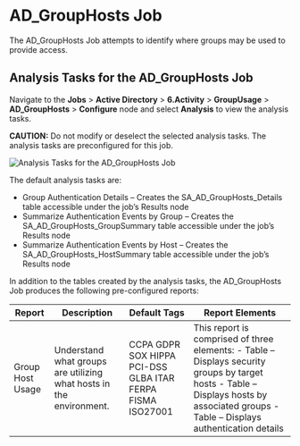 # AD_GroupHosts Job

The AD_GroupHosts Job attempts to identify where groups may be used to provide access.

## Analysis Tasks for the AD_GroupHosts Job

Navigate to the **Jobs** > **Active Directory** > **6.Activity** > **GroupUsage** >
**AD_GroupHosts** > **Configure** node and select **Analysis** to view the analysis tasks.

**CAUTION:** Do not modify or deselect the selected analysis tasks. The analysis tasks are
preconfigured for this job.

![Analysis Tasks for the AD_GroupHosts Job](/img/product_docs/accessanalyzer/11.6/accessanalyzer/solutions/activedirectory/activity/groupusage/grouphostsanalysis.webp)

The default analysis tasks are:

- Group Authentication Details – Creates the SA_AD_GroupHosts_Details table accessible under the
  job’s Results node
- Summarize Authentication Events by Group – Creates the SA_AD_GroupHosts_GroupSummary table
  accessible under the job’s Results node
- Summarize Authentication Events by Host – Creates the SA_AD_GroupHosts_HostSummary table
  accessible under the job’s Results node

In addition to the tables created by the analysis tasks, the AD_GroupHosts Job produces the
following pre-configured reports:

| Report           | Description                                                         | Default Tags                                               | Report Elements                                                                                                                                                                        |
| ---------------- | ------------------------------------------------------------------- | ---------------------------------------------------------- | -------------------------------------------------------------------------------------------------------------------------------------------------------------------------------------- |
| Group Host Usage | Understand what groups are utilizing what hosts in the environment. | CCPA GDPR SOX HIPPA PCI-DSS GLBA ITAR FERPA FISMA ISO27001 | This report is comprised of three elements: - Table – Displays security groups by target hosts - Table – Displays hosts by associated groups - Table – Displays authentication details |
